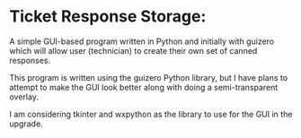 # Ticket Response Storage:
A simple GUI-based program written in Python and initially with guizero which will allow user (technician) to create their own set of canned responses.

This program is written using the guizero Python library, but I have plans to attempt to make the GUI look better along with doing a semi-transparent overlay.

I am considering tkinter and wxpython as the library to use for the GUI in the upgrade.
